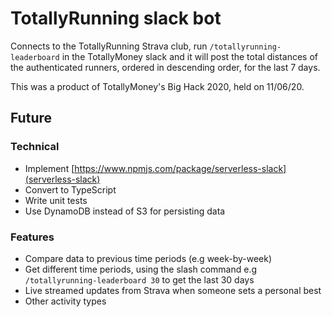 # TotallyRunning slack bot

Connects to the TotallyRunning Strava club, run `/totallyrunning-leaderboard` in the TotallyMoney slack and it will post the total distances of the authenticated runners, ordered in descending order, for the last 7 days.

This was a product of TotallyMoney's Big Hack 2020, held on 11/06/20.

## Future

### Technical
- Implement [https://www.npmjs.com/package/serverless-slack](serverless-slack)
- Convert to TypeScript
- Write unit tests
- Use DynamoDB instead of S3 for persisting data

### Features
- Compare data to previous time periods (e.g week-by-week)
- Get different time periods, using the slash command e.g `/totallyrunning-leaderboard 30` to get the last 30 days
- Live streamed updates from Strava when someone sets a personal best
- Other activity types
